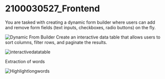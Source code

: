 # 2100030527_Frontend
You are tasked with creating a dynamic form builder where users can add and remove form fields (text inputs, checkboxes, radio buttons) on the fly.

![Dynamic From Builder ](https://github.com/Vijayalakshmi07/2100030527_Frontend/assets/108816048/a337792a-1d14-4e11-8d79-8d7cf69b6398)
Create an interactive data table that allows users to sort columns, filter rows, and paginate the results. 

![interactivedatatable](https://github.com/Vijayalakshmi07/2100030527_Frontend/assets/108816048/e656c376-d125-47a4-a564-92421591eb39)

Extraction of words

![Highlightlongwords](https://github.com/Vijayalakshmi07/2100030527_Frontend/assets/108816048/95a94bf4-9772-4794-8501-19a56b42e58c)
